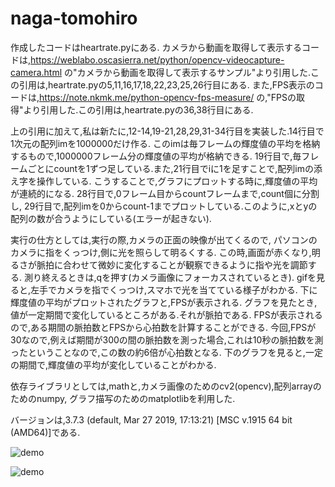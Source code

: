# naga-tomohiro

作成したコードはheartrate.pyにある.
カメラから動画を取得して表示するコードは,https://weblabo.oscasierra.net/python/opencv-videocapture-camera.html
の"カメラから動画を取得して表示するサンプル"より引用した.この引用は,heartrate.pyの5,11,16,17,18,22,23,25,26行目にある.
また,FPS表示のコードは,https://note.nkmk.me/python-opencv-fps-measure/
の,"FPSの取得"より引用した.この引用は,heartrate.pyの36,38行目にある.

上の引用に加えて,私は新たに,12-14,19-21,28,29,31-34行目を実装した.14行目で
1次元の配列imを1000000だけ作る.
このimは毎フレームの輝度値の平均を格納するもので,1000000フレーム分の輝度値の平均が格納できる.
19行目で,毎フレームごとにcountを1ずつ足している.また,21行目でiに1を足すことで,配列imの添え字を操作している.
こうすることで,グラフにプロットする時に,輝度値の平均が連続的になる.
28行目で,0フレーム目からcountフレームまで,count個に分割し,
29行目で,配列imを0からcount-1までプロットしている.このように,xとyの配列の数が合うようにしている(エラーが起きない).

実行の仕方としては,実行の際,カメラの正面の映像が出てくるので,
パソコンのカメラに指をくっつけ,側に光を照らして明るくする.
この時,画面が赤くなり,明るさが脈拍に合わせて微妙に変化することが観察できるように指や光を調節する.
測り終えるときは,qを押す(カメラ画像にフォーカスされているとき).
gifを見ると,左手でカメラを指でくっつけ,スマホで光を当てている様子がわかる.
下に輝度値の平均がプロットされたグラフと,FPSが表示される.
グラフを見たとき,値が一定期間で変化しているところがある.それが脈拍である.
FPSが表示されるので,ある期間の脈拍数とFPSから心拍数を計算することができる.
今回,FPSが30なので,例えば期間が300の間の脈拍数を測った場合,これは10秒の脈拍数を測ったということなので,この数の約6倍が心拍数となる.
下のグラフを見ると,一定の期間で,輝度値の平均が変化していることがわかる.

依存ライブラリとしては,mathと,カメラ画像のためのcv2(opencv),配列arrayのためのnumpy,
グラフ描写のためのmatplotlibを利用した.

バージョンは,3.7.3 (default, Mar 27 2019, 17:13:21) [MSC v.1915 64 bit (AMD64)]である.

![demo](https://raw.github.com/wiki/oki-tomohiro/naga-tomohiro/images/heartrate.gif)

![demo](https://raw.github.com/wiki/oki-tomohiro/naga-tomohiro/images/heartrate1.jpg)